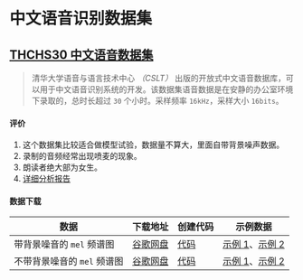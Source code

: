 # 中文语音识别数据集

## [THCHS30 中文语音数据集](http://www.openslr.org/18/)

> 清华大学语音与语言技术中心 _（CSLT）_ 出版的开放式中文语音数据库，可以用于中文语音识别系统的开发。该数据集语音数据是在安静的办公室环境下录取的，总时长超过 `30` 个小时。采样频率 `16kHz`，采样大小 `16bits`。

#### 评价

1. 这个数据集比较适合做模型试验，数据量不算大，里面自带背景噪声数据。
1. 录制的音频经常出现喷麦的现象。
1. 朗读者绝大部为女生。
1. [详细分析报告](./THCHS30/notebooks/THCHS30-数据分析报告.ipynb)

#### 数据下载

| 数据                        | 下载地址     | 创建代码 | 示例数据                                                                |
| --------------------------- | ------------ | -------- | ----------------------------------------------------------------------- |
| 带背景噪音的 `mel` 频谱图   | [谷歌网盘](https://drive.google.com/file/d/1-_M9RI74-a1zzMXS6qYQ3G22rqPSp76n/view?usp=sharing) | [代码](./THCHS30/notebooks/THCHS30-创建Mel频谱图.ipynb) | [示例 1](./THCHS30/demo/A2_92.mp3)、[示例 2](./THCHS30/demo/A2_108.mp3) |
| 不带背景噪音的 `mel` 频谱图 | [谷歌网盘](https://drive.google.com/file/d/1-_3q6dneIt7CL53OvqyAZKo1wiV6uFkU/view?usp=sharing) | [代码](./THCHS30/notebooks/THCHS30-创建Mel频谱图.ipynb) | [示例 1](./THCHS30/demo/A2_0.mp3)、[示例 2](./THCHS30/demo/C7_502.mp3)  |
